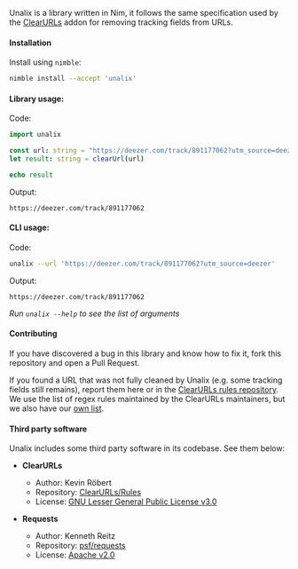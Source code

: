Unalix is a library written in Nim, it follows the same specification used by the [ClearURLs](https://github.com/ClearURLs/Addon) addon for removing tracking fields from URLs.

#### Installation

Install using `nimble`:

```bash
nimble install --accept 'unalix'
```

#### Library usage:

Code:

```nim
import unalix

const url: string = "https://deezer.com/track/891177062?utm_source=deezer"
let result: string = clearUrl(url)

echo result
```

Output:

```
https://deezer.com/track/891177062
```

#### CLI usage:

Code:

```bash
unalix --url 'https://deezer.com/track/891177062?utm_source=deezer'
```

Output:

```
https://deezer.com/track/891177062
```

_Run `unalix --help` to see the list of arguments_

#### Contributing

If you have discovered a bug in this library and know how to fix it, fork this repository and open a Pull Request.

If you found a URL that was not fully cleaned by Unalix (e.g. some tracking fields still remains), report them here or in the [ClearURLs rules repository](https://gitlab.com/anti-tracking/ClearURLs/rules/-/issues). We use the list of regex rules maintained by the ClearURLs maintainers, but we also have our [own list](https://github.com/AmanoTeam/Unalix/blob/master/unalix/package_data/rulesets/unalix.json).

#### Third party software

Unalix includes some third party software in its codebase. See them below:

- **ClearURLs**
  - Author: Kevin Röbert
  - Repository: [ClearURLs/Rules](https://github.com/ClearURLs/Rules)
  - License: [GNU Lesser General Public License v3.0](https://gitlab.com/ClearURLs/Rules/blob/master/LICENSE)

- **Requests**
  - Author: Kenneth Reitz
  - Repository: [psf/requests](https://github.com/psf/requests)
  - License: [Apache v2.0](https://github.com/psf/requests/blob/master/LICENSE)
